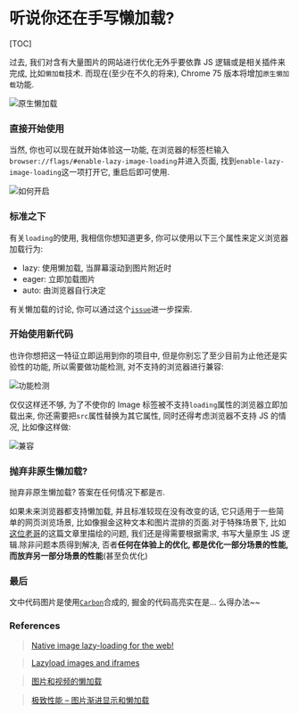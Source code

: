 # 听说你还在手写懒加载?

[TOC]

过去, 我们对含有大量图片的网站进行优化无外乎要依靠 JS 逻辑或是相关插件来完成, 比如`懒加载`技术. 而现在(至少在不久的将来), Chrome 75 版本将增加`原生懒加载`功能.

![原生懒加载](http://image.lionad.art/mgear/image/2019-04-23-01-30-25.png)

### 直接开始使用

当然, 你也可以现在就开始体验这一功能, 在浏览器的标签栏输入`browser://flags/#enable-lazy-image-loading`并进入页面, 找到`enable-lazy-image-loading`这一项打开它, 重启后即可使用.

![如何开启](http://image.lionad.art/mgear/image/2019-04-23-00-45-26.png)

### 标准之下

有关`loading`的使用, 我相信你想知道更多, 你可以使用以下三个属性来定义浏览器加载行为:

- lazy: 使用懒加载, 当屏幕滚动到图片附近时
- eager: 立即加载图片
- auto: 由浏览器自行决定

有关懒加载的讨论, 你可以通过这个[`issue`](https://github.com/whatwg/html/pull/3752)进一步探索.

### 开始使用新代码

也许你想把这一特征立即运用到你的项目中, 但是你别忘了至少目前为止他还是实验性的功能, 所以需要做功能检测, 对不支持的浏览器进行兼容:

![功能检测](http://image.lionad.art/mgear/image/2019-04-23-01-37-31.png)

仅仅这样还不够, 为了不使你的 Image 标签被不支持`loading`属性的浏览器立即加载出来, 你还需要把`src`属性替换为其它属性, 同时还得考虑浏览器不支持 JS 的情况, 比如像这样做:

![兼容](http://image.lionad.art/mgear/image/2019-04-23-01-31-00.png)

### 抛弃非原生懒加载?

抛弃非原生懒加载? 答案在任何情况下都是`否`.

如果未来浏览器都支持懒加载, 并且标准较现在没有改变的话, 它只适用于一些简单的网页浏览场景, 比如像掘金这种文本和图片混排的页面.对于特殊场景下, 比如[这位老哥](https://juejin.im/post/5cbd30e7e51d456e803516ba)的这篇文章里描绘的问题, 我们还是得需要根据需求, 书写大量原生 JS 逻辑.除非问题本质得到解决, 否者**任何在体验上的优化, 都是优化一部分场景的性能, 而放弃另一部分场景的性能**(甚至负优化)

### 最后

文中代码图片是使用[`Carbon`](https://carbon.now.sh)合成的, 掘金的代码高亮实在是... 么得办法~~

### References

> [Native image lazy-loading for the web!](https://addyosmani.com/blog/lazy-loading/)

> [Lazyload images and iframes](https://github.com/whatwg/html/pull/3752)

> [图片和视频的懒加载](https://github.com/dwqs/blog/issues/74)

> [极致性能 – 图片渐进显示和懒加载](http://medium.yintage.com/?p=44)

<Comments />
